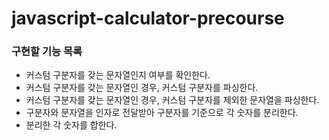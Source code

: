 # javascript-calculator-precourse

### 구현할 기능 목록

- 커스텀 구분자를 갖는 문자열인지 여부를 확인한다.
- 커스텀 구분자를 갖는 문자열인 경우, 커스텀 구분자를 파싱한다.
- 커스텀 구분자를 갖는 문자열인 경우, 커스텀 구분자를 제외한 문자열을 파싱한다.
- 구분자와 문자열을 인자로 전달받아 구분자를 기준으로 각 숫자를 분리한다.
- 분리한 각 숫자를 합한다.
